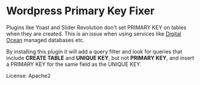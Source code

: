 # Wordpress Primary Key Fixer

Plugins like Yoast and Slider Revolution don't set PRIMARY KEY on tables when they are created. This is an issue when using services like [Digital Ocean](https://m.do.co/c/2e4765cb177c) managed databases etc.

By installing this plugin it will add a query filter and look for queries that include **CREATE TABLE** and **UNIQUE KEY**, but not **PRIMARY KEY**, and insert a PRIMARY KEY for the same field as the UNIQUE KEY.

License: Apache2
